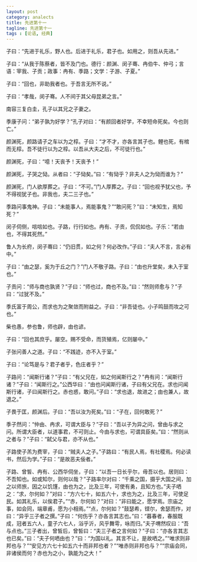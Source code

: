 ```yaml
---
layout: post
category: analects
title: 先进第十一
tagline: 先进第十一
tags : [论语, 经典]
---
```




子曰：“先进于礼乐，野人也。后进于礼乐，君子也。如用之，则吾从先进。”

子曰：“从我于陈蔡者，皆不及门也。德行：颜渊、闵子骞、冉伯牛、仲弓；言语：宰我、子贡；政事：冉有、季路；文学：子游、子夏。”

子曰：“回也，非助我者也。于吾言无所不说。”

子曰：“孝哉，闵子骞。人不间于其父母昆弟之言。”

南容三复白圭，孔子以其兄之子妻之。

季康子问：“弟子孰为好学？”孔子对曰：“有颜回者好学，不幸短命死矣。今也则亡。”

颜渊死，颜路请子之车以为之椁。子曰：“才不才，亦各言其子也。鲤也死，有棺而无椁。吾不徒行以为之椁。以吾从大夫之后，不可徒行也。”

颜渊死，子曰：“噫！天丧予！天丧予！”

颜渊死，子哭之恸。从者曰：“子恸矣。”曰：“有恸乎？非夫人之为恸而谁为？”

颜渊死，门人欲厚葬之。子曰：“不可。”门人厚葬之。子曰：“回也视予犹父也，予不得视犹子也。非我也，夫二三子也。”

季路问事鬼神。子曰：“未能事人，焉能事鬼？”“敢问死？”曰：“未知生，焉知死？”

闵子伺侧，唁唁如也。子路，行行如也。冉有、子贡，侃侃如也。子乐：“若由也，不得其死然。”

鲁人为长府，闵子骞曰：“仍旧贯，如之何？何必改作。”子曰：“夫人不言，言必有中。”

子曰：“由之瑟，奚为于丘之门？”门人不敬子路。子曰：“由也升堂矣，未入于室也。”

子贡问：“师与商也孰贤？”子曰：“师也过，商也不及。”曰：“然则师愈与？”子曰：“过犹不及。”

季氏富于周公，而求也为之聚敛而附益之。子曰：“非吾徒也。小子鸣鼓而攻之可也。”

柴也愚，参也鲁，师也辟，由也谚。

子曰：“回也其庶乎。屡空。赐不受命，而货殖焉，亿则屡中。”

子张问善人之道。子曰：“不践迹，亦不入于室。”

子曰：“论笃是与？君子者乎，色庄者乎？”

子路问：“闻斯行诸？”子曰：“有父兄在，如之何闻斯行之？”冉有问：“闻斯行诸？”子曰：“闻斯行之。”公西华曰：“由也问闻斯行诸，子曰有父兄在。求也问闻斯行诸，子曰闻斯行之。赤也惑，敢问。”子曰：“求也退，故进之；由也兼人，故退之。”

子畏于匡，颜渊后。子曰：“吾以汝为死矣。”曰：“子在，回何敢死？”

季子然问：“仲由、冉求，可谓大臣与？”子曰：“吾以子为异之问，曾由与求之问。所谓大臣者，以道事君，不可则止。今由与求也，可谓具臣矣。”曰：“然则从之者与？”子曰：“弑父与君，亦不从也。”

子路使子羔为费宰，子曰：“贼夫人之子。”子路曰：“有民人焉，有社稷焉。何必读书，然后为学。”子曰：“是故恶夫佞者。”

子路、曾皙、冉有、公西华伺坐，子曰：“以吾一日长乎尔，毋吾以也。居则曰：不吾知也。如或知尔，则何以哉？”子路率尔对曰：“千乘之国，摄乎大国之间，加之以师旅，因之以饥馑，由也为之，比及三年，可使有勇，且知方也。”夫子哂之：“求，尔何如？”对曰：“方六七十，如五六十，求也为之，比及三年，可使足民。如其礼乐，以俟君子。”“赤，尔何如？”对曰：“非曰能之，愿学焉。宗庙之事，如会同，端章甫，愿为小相焉。”“点，尔何如？”鼓瑟希，铿尔，舍瑟而作，对曰：“异乎三子者之撰。”子曰：“何伤乎？亦各言其志也。”曰：“暮春者，春服既成，冠者五六人，童子六七人，浴乎沂，风乎舞雩，咏而归。”夫子喟然叹曰：“吾与点也。”三子者出，曾皙后，曾皙曰：“夫三子者之言何如？”子曰：“亦各言其志也已矣。”曰：“夫子何哂由也？”曰：“为国以礼。其言不让，是故哂之。”“唯求则非邦也与？”“安见方六七十如五六十而非邦也者？”“唯赤则非邦也与？”“宗庙会同，非诸侯而何？赤也为之小，孰能为之大！”


